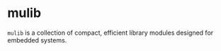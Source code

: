 # mulib
`mulib` is a collection of compact, efficient library modules designed for embedded systems.
